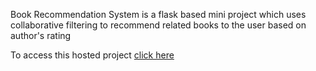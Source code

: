 Book Recommendation System is a flask based mini project which uses collaborative filtering to recommend related books to the user based on author's rating

To access this hosted project 
[click here](https://book-recommendation-system-je8a.onrender.com/)
